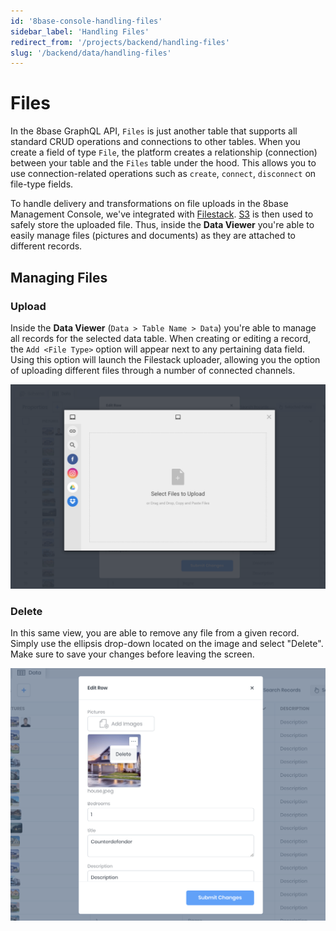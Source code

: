 ```yaml
---
id: '8base-console-handling-files'
sidebar_label: 'Handling Files'
redirect_from: '/projects/backend/handling-files'
slug: '/backend/data/handling-files'
---
```


# Files

In the 8base GraphQL API, `Files` is just another table that supports all standard CRUD operations and connections to other tables. When you create a field of type `File`, the platform creates a relationship (connection) between your table and the `Files` table under the hood. This allows you to use connection-related operations such as `create`, `connect`, `disconnect` on file-type fields.

To handle delivery and transformations on file uploads in the 8base Management Console, we've integrated with [Filestack](https://www.filestack.com/). [S3](https://aws.amazon.com/s3/) is then used to safely store the uploaded file. Thus, inside the **Data Viewer** you're able to easily manage files (pictures and documents) as they are attached to different records.

## Managing Files

### Upload

Inside the **Data Viewer** (`Data > Table Name > Data`) you're able to manage all records for the selected data table. When creating or editing a record, the `Add <File Type>` option will appear next to any pertaining data field. Using this option will launch the Filestack uploader, allowing you the option of uploading different files through a number of connected channels.

![Data Viewer uploader with connected channels](../_images/data-viewer-upload.png)

### Delete

In this same view, you are able to remove any file from a given record. Simply use the ellipsis drop-down located on the image and select "Delete". Make sure to save your changes before leaving the screen.

![Delete files from a specific record](../_images/data-viewer-file-delete.png)
